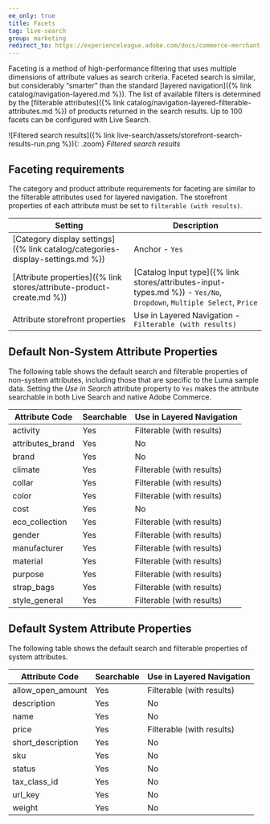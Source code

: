 ```yaml
---
ee_only: true
title: Facets
tag: live-search
group: marketing
redirect_to: https://experienceleague.adobe.com/docs/commerce-merchant-services/live-search/live-search-admin/facets/facets.html
---
```


Faceting is a method of high-performance filtering that uses multiple dimensions of attribute values as search criteria. Faceted search is similar, but considerably “smarter” than the standard [layered navigation]({% link catalog/navigation-layered.md %}). The list of available filters is determined by the [filterable attributes]({% link catalog/navigation-layered-filterable-attributes.md %}) of products returned in the search results. Up to 100 facets can be configured with Live Search.

![Filtered search results]({% link live-search/assets/storefront-search-results-run.png %}){: .zoom}
_Filtered search results_

## Faceting requirements

The category and product attribute requirements for faceting are similar to the filterable attributes used for layered navigation. The storefront properties of each attribute must be set to `filterable (with results)`.

|Setting |Description|
|--- |--- |
|[Category display settings]({% link catalog/categories-display-settings.md %}) |Anchor - `Yes` |
|[Attribute properties]({% link stores/attribute-product-create.md %}) |[Catalog Input type]({% link stores/attributes-input-types.md %}) - `Yes/No`, `Dropdown`, `Multiple Select`, `Price` |
|Attribute storefront properties |Use in Layered Navigation - `Filterable (with results)`|

## Default Non-System Attribute Properties

The following table shows the default search and filterable properties of non-system attributes, including those that are specific to the Luma sample data. Setting the _Use in Search_ attribute property to `Yes` makes the attribute searchable in both Live Search and native Adobe Commerce.

|Attribute Code | Searchable | Use in Layered Navigation |
|--- |--- |--- |
|activity |Yes |Filterable (with results) |
|attributes_brand |Yes |No |
|brand |Yes |No |
|climate |Yes |Filterable (with results) |
|collar |Yes |Filterable (with results) |
|color |Yes |Filterable (with results) |
|cost |Yes |No |
|eco_collection |Yes |Filterable (with results) |
|gender |Yes |Filterable (with results) |
|manufacturer |Yes |Filterable (with results) |
|material |Yes |Filterable (with results) |
|purpose |Yes |Filterable (with results) |
|strap_bags |Yes |Filterable (with results) |
|style_general |Yes |Filterable (with results) |

## Default System Attribute Properties

The following table shows the default search and filterable properties of system attributes.

|Attribute Code |Searchable |Use in Layered Navigation |
|--- |--- |--- |
|allow_open_amount |Yes |Filterable (with results) |
|description |Yes |No |
|name |Yes |No |
|price |Yes |Filterable (with results) |
|short_description |Yes |No |
|sku |Yes |No |
|status |Yes |No |
|tax_class_id |Yes |No |
|url_key |Yes |No |
|weight |Yes |No |
